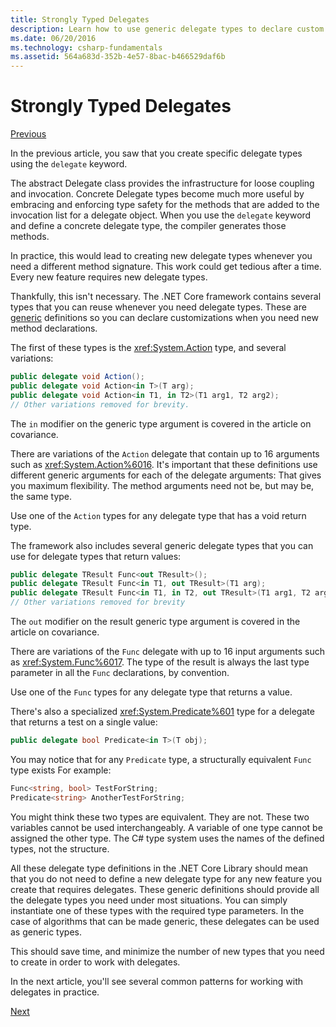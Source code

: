 ```yaml
---
title: Strongly Typed Delegates
description: Learn how to use generic delegate types to declare custom types when creating a feature requiring delegates.
ms.date: 06/20/2016
ms.technology: csharp-fundamentals
ms.assetid: 564a683d-352b-4e57-8bac-b466529daf6b
---
```


# Strongly Typed Delegates

[Previous](delegate-class.md)

In the previous article, you saw that you create specific delegate
types using the `delegate` keyword.

The abstract Delegate class provides the infrastructure for loose coupling
and invocation. Concrete Delegate types become much more useful by embracing
and enforcing type safety for the methods that are added to the invocation
list for a delegate object. When you use the `delegate` keyword and define
a concrete delegate type, the compiler generates those methods.

In practice, this would lead to creating new delegate types
whenever you need a different method signature. This work could get tedious
after a time. Every new feature requires new delegate types.

Thankfully, this isn't necessary. The .NET Core framework contains several
types that you can reuse whenever you need delegate types. These are
[generic](programming-guide/generics/index.md) definitions so you can declare customizations
when you need new method declarations.

The first of these types is the <xref:System.Action> type, and several variations:

```csharp
public delegate void Action();
public delegate void Action<in T>(T arg);
public delegate void Action<in T1, in T2>(T1 arg1, T2 arg2);
// Other variations removed for brevity.
```

The `in` modifier on the generic type argument is covered in the article
on covariance.

There are variations of the `Action` delegate that contain up to
16 arguments such as <xref:System.Action%6016>.
It's important that these definitions use different generic arguments for each of the
delegate arguments: That gives you maximum flexibility. The method arguments need not be, but may be, the same type.

Use one of the `Action` types for any delegate type that has a void return type.

The framework also includes several generic delegate types that you can use for
delegate types that return values:

```csharp
public delegate TResult Func<out TResult>();
public delegate TResult Func<in T1, out TResult>(T1 arg);
public delegate TResult Func<in T1, in T2, out TResult>(T1 arg1, T2 arg2);
// Other variations removed for brevity
```

The `out` modifier on the result generic type argument is covered in the
article on covariance.

There are variations of the `Func` delegate with up to
16 input arguments such as <xref:System.Func%6017>.
The type of the result is always the last type parameter in all the `Func`
declarations, by convention.

Use one of the `Func` types for any delegate type that returns a value.

There's also a specialized
<xref:System.Predicate%601>
type for a delegate that returns a test on a single value:

```csharp
public delegate bool Predicate<in T>(T obj);
```

You may notice that for any `Predicate` type, a structurally equivalent `Func`
type exists For example:

```csharp
Func<string, bool> TestForString;
Predicate<string> AnotherTestForString;
```

You might think these two types are equivalent. They are not.
These two variables cannot be used interchangeably. A variable of one type cannot
be assigned the other type. The C# type system uses the names of the defined types,
not the structure.

All these delegate type definitions in the .NET Core Library should mean that
you do not need to define a new delegate type for any new feature you create
that requires delegates. These generic definitions should provide all the
delegate types you need under most situations. You can simply instantiate
one of these types with the required type parameters. In the case of algorithms
that can be made generic, these delegates can be used as generic types.

This should save time, and minimize the number of new types that you need
to create in order to work with delegates.

In the next article, you'll see several common patterns for working
with delegates in practice.

[Next](delegates-patterns.md)
